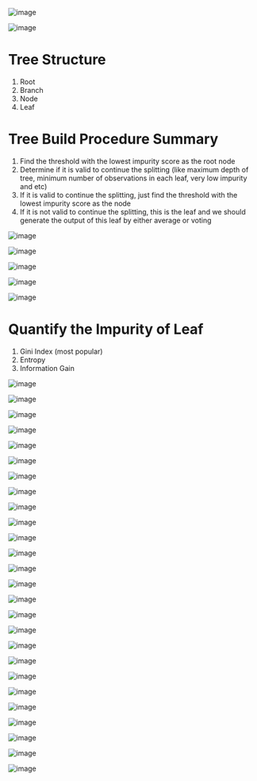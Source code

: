 ![image](https://user-images.githubusercontent.com/60442877/187343359-2df0f774-57ab-49dd-8d80-df928a594cc1.png)

![image](https://user-images.githubusercontent.com/60442877/187343547-40d13061-20c9-4610-97df-95481f94fa3a.png)

# Tree Structure

1. Root
2. Branch
3. Node
4. Leaf

# Tree Build Procedure Summary

1. Find the threshold with the lowest impurity score as the root node
2. Determine if it is valid to continue the splitting (like maximum depth of tree, minimum number of observations in each leaf, very low impurity and etc)
3. If it is valid to continue the splitting, just find the threshold with the lowest impurity score as the node
4. If it is not valid to continue the splitting, this is the leaf and we should generate the output of this leaf by either average or voting

![image](https://user-images.githubusercontent.com/60442877/187343648-58a4cc18-091b-4267-b1b9-02ce4b5ce82a.png)

![image](https://user-images.githubusercontent.com/60442877/187345887-033c4c0a-4596-43d2-b1a2-067ca06dc065.png)

![image](https://user-images.githubusercontent.com/60442877/187346101-7e03e89a-1cd4-4d00-b916-9eed1043ccca.png)

![image](https://user-images.githubusercontent.com/60442877/187346186-2f5590d5-0638-42b6-afbc-cde7c8dc94e0.png)

![image](https://user-images.githubusercontent.com/60442877/187346518-06b40ef0-9e2d-4c48-9d5b-c83b1f9e7b31.png)

# Quantify the Impurity of Leaf

1. Gini Index (most popular)
2. Entropy
3. Information Gain

![image](https://user-images.githubusercontent.com/60442877/187346787-4f1055f2-c91a-441e-938b-e60fdb4336e4.png)

![image](https://user-images.githubusercontent.com/60442877/187346907-54dcdf2f-23e5-4454-ac52-547f4b41b889.png)

![image](https://user-images.githubusercontent.com/60442877/187347054-9152dbb9-033a-4076-87ca-4bb478856005.png)

![image](https://user-images.githubusercontent.com/60442877/187347181-b5c19919-4b33-4018-bb1d-a13265157aab.png)

![image](https://user-images.githubusercontent.com/60442877/187347220-9754debf-0530-4450-b1e0-8bc29cdc8b77.png)

![image](https://user-images.githubusercontent.com/60442877/187347364-cd46f8f5-7d5c-43cb-bd0d-202f7dabc992.png)

![image](https://user-images.githubusercontent.com/60442877/187347516-b37298cc-878a-4a43-8578-d1a48a75a5ca.png)

![image](https://user-images.githubusercontent.com/60442877/187347752-39a9f9eb-61e9-4cb2-a869-f24002586b65.png)

![image](https://user-images.githubusercontent.com/60442877/187348191-3feedef8-898d-4480-88cf-f14323a2f278.png)

![image](https://user-images.githubusercontent.com/60442877/187348250-8cef6b87-9aef-4544-800c-bb46edcd9a0f.png)

![image](https://user-images.githubusercontent.com/60442877/187491780-798e878f-218d-409e-b40d-ec3f25adae35.png)

![image](https://user-images.githubusercontent.com/60442877/187492155-f4f90b46-ada7-464e-a348-26ba4f84cbf6.png)

![image](https://user-images.githubusercontent.com/60442877/187516593-31d5ff28-e70d-46e8-82cf-9eb38ef00913.png)

![image](https://user-images.githubusercontent.com/60442877/187516892-64b5bc07-814b-4593-ac1e-784ad976f3e8.png)

![image](https://user-images.githubusercontent.com/60442877/187517139-6aa4c8dd-1f7e-4373-a4ce-88865a401d47.png)

![image](https://user-images.githubusercontent.com/60442877/187517249-cac6dc98-6d6a-4720-a602-6085e5ca2e4b.png)

![image](https://user-images.githubusercontent.com/60442877/187517361-42bd64c2-9455-4f5f-a5c0-198773dc3c73.png)

![image](https://user-images.githubusercontent.com/60442877/187517636-058c5d9b-7f4b-4569-a9a4-d15938c6482e.png)

![image](https://user-images.githubusercontent.com/60442877/187517889-9e97e954-e9f3-4465-9f65-75d2de610b67.png)

![image](https://user-images.githubusercontent.com/60442877/187518044-7809e309-bc36-4ea8-9817-91d10668576c.png)

![image](https://user-images.githubusercontent.com/60442877/187518131-f7dc10a9-6b87-4078-bd6a-80cca4cd5fb2.png)

![image](https://user-images.githubusercontent.com/60442877/187518222-bacec28d-9616-45a5-8b20-6d754fd4d0f9.png)

![image](https://user-images.githubusercontent.com/60442877/187553639-b15966af-a889-4ac9-9191-57878d01a602.png)

![image](https://user-images.githubusercontent.com/60442877/187553810-bfb19834-5414-478c-843d-ee9cfc0ec24f.png)

![image](https://user-images.githubusercontent.com/60442877/187553853-d292f6fb-d7d5-4db2-97a2-8738d5771c26.png)

![image](https://user-images.githubusercontent.com/60442877/187554083-040e8c4c-dbe3-4e26-afb0-177fac57bfcc.png)








